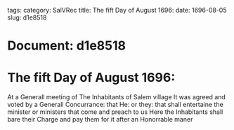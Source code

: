 tags: 
category: SalVRec
title: The fift Day of August 1696:
date: 1696-08-05
slug: d1e8518




# Document: d1e8518


# The fift Day of August 1696:

At a Generall meeting of The Inhabitants of Salem village It was agreed and voted by a Generall Concurrance: that He: or they: that shall entertaine the minister or ministers that come and preach to us Here the Inhabitants shall bare their Charge and pay them for it after an Honorrable maner
